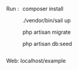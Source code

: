 <div style="display: flex; align-items: top">
    <div>
        <p>Run : </p>
    </div>
    <div style="margin-left: 10px">
          <p>composer install</p>
         <p>./vendor/bin/sail up</p>
         <p>php artisan migrate </p>
         <p>php artisan db:seed</p>
    </div>
</div>
<p>Web: localhost/example<p>
